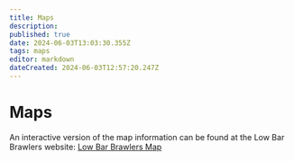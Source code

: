 ```yaml
---
title: Maps
description: 
published: true
date: 2024-06-03T13:03:30.355Z
tags: maps
editor: markdown
dateCreated: 2024-06-03T12:57:20.247Z
---
```


# Maps

An interactive version of the map information can be found at the Low Bar Brawlers website: [Low Bar Brawlers Map](https://www.lowbarbrawlers.com/#maps) 

